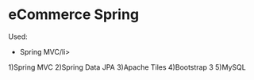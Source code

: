 # eCommerce Spring

Used:
<ul>
  <li>Spring MVC/li>
</ul>
1)Spring MVC
2)Spring Data JPA
3)Apache Tiles 
4)Bootstrap 3
5)MySQL
